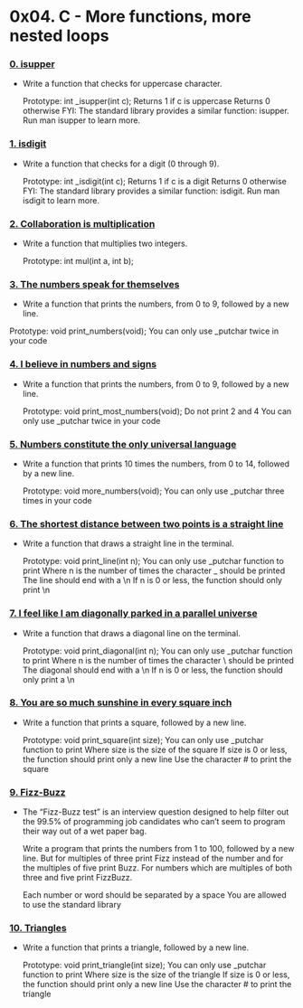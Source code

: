 # 0x04. C - More functions, more nested loops

### [0. isupper](./0-isupper.c)
  * Write a function that checks for uppercase character.

    Prototype: int _isupper(int c);
    Returns 1 if c is uppercase
    Returns 0 otherwise
FYI: The standard library provides a similar function: isupper. Run man isupper to learn more.

### [1. isdigit](./1-isdigit.c)
  * Write a function that checks for a digit (0 through 9).

    Prototype: int _isdigit(int c);
    Returns 1 if c is a digit
    Returns 0 otherwise
FYI: The standard library provides a similar function: isdigit. Run man isdigit to learn more.

### [2. Collaboration is multiplication](./2-mul.c)
  * Write a function that multiplies two integers.

    Prototype: int mul(int a, int b);

### [3. The numbers speak for themselves](./3-print_numbers.c)
  * Write a function that prints the numbers, from 0 to 9, followed by a new line.

  Prototype: void print_numbers(void);
  You can only use _putchar twice in your code

### [4. I believe in numbers and signs](./4-print_most_numbers.c)
  * Write a function that prints the numbers, from 0 to 9, followed by a new line.

    Prototype: void print_most_numbers(void);
    Do not print 2 and 4
    You can only use _putchar twice in your code

### [5. Numbers constitute the only universal language](./5-more_numbers.c)
  * Write a function that prints 10 times the numbers, from 0 to 14, followed by a new line.

    Prototype: void more_numbers(void);
    You can only use _putchar three times in your code

### [6. The shortest distance between two points is a straight line](./6-print_line.c)
  * Write a function that draws a straight line in the terminal.

    Prototype: void print_line(int n);
    You can only use _putchar function to print
    Where n is the number of times the character _ should be printed
    The line should end with a \n
    If n is 0 or less, the function should only print \n

### [7. I feel like I am diagonally parked in a parallel universe](./7-print_diagonal.c)
  * Write a function that draws a diagonal line on the terminal.

    Prototype: void print_diagonal(int n);
    You can only use _putchar function to print
    Where n is the number of times the character \ should be printed
    The diagonal should end with a \n
    If n is 0 or less, the function should only print a \n

### [8. You are so much sunshine in every square inch](./8-print_square.c)
  * Write a function that prints a square, followed by a new line.

    Prototype: void print_square(int size);
    You can only use _putchar function to print
    Where size is the size of the square
    If size is 0 or less, the function should print only a new line
    Use the character # to print the square

### [9. Fizz-Buzz](./9-fizz_buzz.c)
  * The “Fizz-Buzz test” is an interview question designed to help filter out the 99.5% of programming job candidates who can’t seem to program their way out of a wet paper bag.

    Write a program that prints the numbers from 1 to 100, followed by a new line. But for multiples of three print Fizz instead of the number and for the multiples of five print Buzz. For numbers which are multiples of both three and five print FizzBuzz.

      Each number or word should be separated by a space
      You are allowed to use the standard library

### [10. Triangles](./10-print_triangle.c)
  * Write a function that prints a triangle, followed by a new line.

    Prototype: void print_triangle(int size);
    You can only use _putchar function to print
    Where size is the size of the triangle
    If size is 0 or less, the function should print only a new line
    Use the character # to print the triangle

